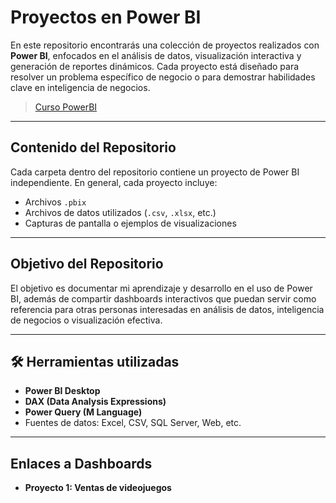 # Proyectos en Power BI

En este repositorio encontrarás una colección de proyectos realizados con **Power BI**, enfocados en el análisis de datos, visualización interactiva y generación de reportes dinámicos. Cada proyecto está diseñado para resolver un problema específico de negocio o para demostrar habilidades clave en inteligencia de negocios.

> [Curso PowerBI](https://www.udemy.com/course/power-bi-analisis-datos-business-intelligence/?couponCode=KEEPLEARNING)

---

## Contenido del Repositorio

Cada carpeta dentro del repositorio contiene un proyecto de Power BI independiente. En general, cada proyecto incluye:

- Archivos `.pbix`
- Archivos de datos utilizados (`.csv`, `.xlsx`, etc.)
- Capturas de pantalla o ejemplos de visualizaciones

---

## Objetivo del Repositorio

El objetivo es documentar mi aprendizaje y desarrollo en el uso de Power BI, además de compartir dashboards interactivos que puedan servir como referencia para otras personas interesadas en análisis de datos, inteligencia de negocios o visualización efectiva.

---

## 🛠️ Herramientas utilizadas

- **Power BI Desktop**
- **DAX (Data Analysis Expressions)**
- **Power Query (M Language)**
- Fuentes de datos: Excel, CSV, SQL Server, Web, etc.

---

## Enlaces a Dashboards

- **Proyecto 1: Ventas de videojuegos**
